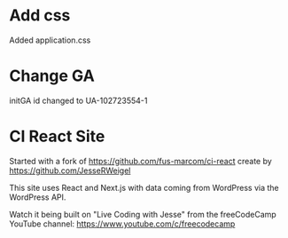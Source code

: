# Add css

Added application.css

# Change GA

initGA id changed to UA-102723554-1


# CI React Site

Started with a fork of https://github.com/fus-marcom/ci-react create by https://github.com/JesseRWeigel

This site uses React and Next.js with data coming from WordPress via the WordPress API.

Watch it being built on "Live Coding with Jesse" from the freeCodeCamp YouTube channel:
https://www.youtube.com/c/freecodecamp
